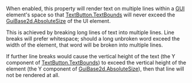 When enabled, this property will render text on multiple lines within a [GUI](https://developer.roblox.com/en-us/api-reference/class/TextButton) element's space so that [TextButton.TextBounds](https://developer.roblox.com/en-us/api-reference/property/TextButton/TextBounds) will never exceed the [GuiBase2d.AbsoluteSize](https://developer.roblox.com/en-us/api-reference/property/GuiBase2d/AbsoluteSize) of the UI element.

This is achieved by breaking long lines of text into multiple lines. Line breaks will prefer whitespace; should a long unbroken word exceed the width of the element, that word will be broken into multiple lines.

If further line breaks would cause the vertical height of the text (the Y component of [TextButton.TextBounds](https://developer.roblox.com/en-us/api-reference/property/TextButton/TextBounds)) to exceed the vertical height of the element (the Y component of [GuiBase2d.AbsoluteSize](https://developer.roblox.com/en-us/api-reference/property/GuiBase2d/AbsoluteSize)), then that line will not be rendered at all.